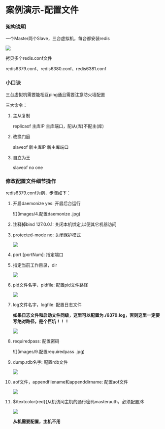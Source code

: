 # 案例演示-配置文件

### 架构说明

一个Master两个Slave，三台虚拟机，每台都安装redis

![](images/3.主从架构.jpg)

拷贝多个redis.conf文件

redis6379.conf、redis6380.conf、redis6381.conf

### 小口诀

三台虚拟机需要能相互ping通且需要注意防火墙配置

三大命令：

1. 主从复制

   replicaof 主库IP 主库端口，配从(库)不配主(库)

2. 改换门庭

   slaveof 新主库IP 新主库端口

3. 自立为王

   slaveof no one

### 修改配置文件细节操作

redis6379.conf为例，步骤如下：

1. 开启daemonize yes: 开启后台运行

   ![](images/4.配置daemonize .jpg)

2. 注释掉bind 127.0.0.1: 关闭本机绑定,以便其它机器访问

3. protected-mode no: 关闭保护模式

   ![](images/5.配置protected-mode.jpg)

4. port [portNum]: 指定端口

5. 指定当前工作目录，dir

   ![](images/6.配置dir.jpg)

6. pid文件名字，pidfile: 配置pid文件路径

   ![](images/7.配置pidfile.jpg)

7. log文件名字，logfile: 配置日志文件

   **如果日志文件和启动文件同级，这里可以配置为./6379.log，否则这里一定要写绝对路径，是个巨坑！！！**

   ![](images/8.配置logfile.jpg)

8. requiredpass: 配置密码

   ![](images/9.配置requiredpass .jpg)

9. dump.rdb名字: 配置rdb文件

   ![](images/10配置dump.rdb名字.jpg)

10. aof文件，appendfilename和appenddirname: 配置aof文件

    ![](images/11.配置appendfilename.jpg)

11. $\textcolor{red}{从机访问主机的通行密码masterauth，必须配置}$

    ![](images/12.从机配置主机密码.jpg)

    **从机需要配置，主机不用**

